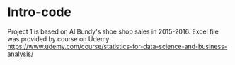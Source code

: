 # Intro-code

Project 1 is based on Al Bundy's shoe shop sales in 2015-2016.
Excel file was provided by course on Udemy. https://www.udemy.com/course/statistics-for-data-science-and-business-analysis/
